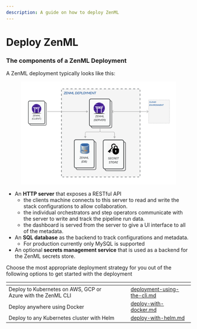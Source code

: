```yaml
---
description: A guide on how to deploy ZenML
---
```


# Deploy ZenML

### The components of a ZenML Deployment

A ZenML deployment typically looks like this:

<figure><img src="../../../.gitbook/assets/SystemArchitectureZenMLDeployment.png" alt=""><figcaption></figcaption></figure>

* An **HTTP server** that exposes a RESTful API
  * the clients machine connects to this server to read and write the stack configurations to allow collaboration.
  * the individual orchestrators and step operators communicate with the server to write and track the pipeline run data.
  * the dashboard is served from the server to give a UI interface to all of the metadata.
* An **SQL database** as the backend to track configurations and metadata.
  * For production currently only MySQL is supported
* An optional **secrets management service** that is used as a backend for the ZenML secrets store.

Choose the most appropriate deployment strategy for you out of the following options to get started with the deployment

<table data-view="cards"><thead><tr><th></th><th></th><th></th><th data-type="content-ref"></th></tr></thead><tbody><tr><td>Deploy to Kubernetes on AWS, GCP or Azure with the ZenML CLI</td><td></td><td></td><td><a href="deployment-using-the-cli.md">deployment-using-the-cli.md</a></td></tr><tr><td>Deploy anywhere using Docker</td><td></td><td></td><td><a href="deploy-with-docker.md">deploy-with-docker.md</a></td></tr><tr><td>Deploy to any Kubernetes cluster with Helm</td><td></td><td></td><td><a href="deploy-with-helm.md">deploy-with-helm.md</a></td></tr></tbody></table>
